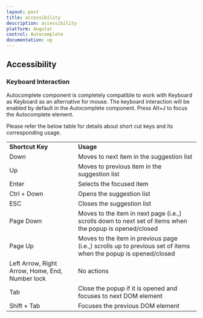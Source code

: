 ```yaml
---
layout: post
title: accessibility
description: accessibility
platform: Angular
control: Autocomplete 
documentation: ug
---
```


## Accessibility

### Keyboard Interaction

Autocomplete component is completely compatible to work with Keyboard as Keyboard as an alternative for mouse. The keyboard interaction will be enabled by default in the Autocomplete component. Press Alt+J to focus the Autocomplete element.

Please refer the below table for details about short cut keys and its corresponding usage.

<table>
<tr>
<td>
<b>Shortcut Key</b></td><td>
<b>Usage</b></td></tr>
<tr>
<td>
Down</td><td>
Moves to next item in the suggestion list</td></tr>
<tr>
<td>
Up</td><td>
Moves to previous item in the suggestion list</td></tr>
<tr>
<td>
Enter</td><td>
Selects the focused item</td></tr>
<tr>
<td>
Ctrl + Down</td><td>
Opens the suggestion list</td></tr>
<tr>
<td>
ESC</td><td>
Closes the suggestion list</td></tr>
<tr>
<td>
Page Down</td><td>
Moves to the item in next page (i.e.,) scrolls down to next set of items when the popup is opened/closed</td></tr>
<tr>
<td>
Page Up</td><td>
Moves to the item in previous page (i.e.,) scrolls up to previous set of items when the popup is opened/closed</td></tr>
<tr>
<td>
Left Arrow, Right Arrow, Home, End, Number lock</td><td>
No actions</td></tr>
<tr>
<td>
Tab</td><td>
Close the popup if it is opened and focuses to next DOM element</td></tr>
<tr>
<td>
Shift + Tab</td><td>
Focuses the previous DOM element</td></tr>
</table>


